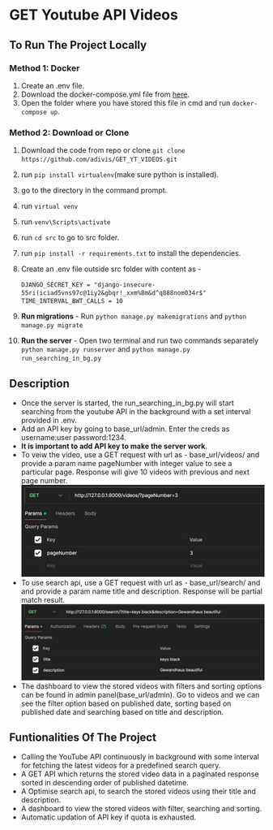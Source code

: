 # GET Youtube API Videos

## To Run The Project Locally

### Method 1: Docker

1. Create an .env file.
2. Download the docker-compose.yml file from [here](https://github.com/adivis/GET_YT_VIDEOS/blob/main/docker-compose.yml).
3. Open the folder where you have stored this file in cmd and run `docker-compose up`.

### Method 2: Download or Clone

1. Download the code from repo or clone `git clone https://github.com/adivis/GET_YT_VIDEOS.git`
2. run `pip install virtualenv`(make sure python is installed).
3. go to the directory in the command prompt.
4. run `virtual venv`
5. run `venv\Scripts\activate`
6. run `cd src` to go to src folder.
7. run `pip install -r requirements.txt` to install the dependencies.
8. Create an .env file outside src folder with content as -

   ```
   DJANGO_SECRET_KEY = "django-insecure-55ri(iciad5vns97c@1iy2&gbqr!_xxm%8m&d^q888nom034r$"
   TIME_INTERVAL_BWT_CALLS = 10
   ```

9. **Run migrations** - Run `python manage.py makemigrations` and `python manage.py migrate`

10. **Run the server** - Open two terminal and run two commands separately `python manage.py runserver` and `python manage.py run_searching_in_bg.py`

## Description

- Once the server is started, the run_searching_in_bg.py will start searching from the youtube API in the background with a set interval provided in .env.
- Add an API key by going to base_url/admin. Enter the creds as username:user password:1234.
- **It is important to add API key to make the server work**.
- To veiw the video, use a GET request with url as - base_url/videos/ and provide a param name pageNumber with integer value to see a particular page. Response will give 10 videos with previous and next page number.
  ![Alt text](image-1.png)
- To use search api, use a GET request with url as - base_url/search/ and and provide a param name title and description. Response will be partial match result.
  ![Alt text](image.png)
- The dashboard to view the stored videos with filters and sorting options can be found in admin panel(base_url/admin). Go to videos and we can see the filter option based on published date, sorting based on published date and searching based on title and description.

## Funtionalities Of The Project

- Calling the YouTube API continuously in background with some interval for fetching the latest videos for a predefined search query.
- A GET API which returns the stored video data in a paginated response sorted in descending order of published datetime.
- A Optimise search api, to search the stored videos using their title and description.
- A dashboard to view the stored videos with filter, searching and sorting.
- Automatic updation of API key if quota is exhausted.
